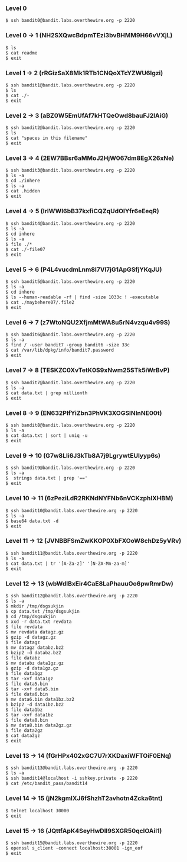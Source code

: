 ### Level 0
```console
$ ssh bandit0@bandit.labs.overthewire.org -p 2220
```
### Level 0 -> 1 (NH2SXQwcBdpmTEzi3bvBHMM9H66vVXjL)
```console
$ ls
$ cat readme
$ exit
```
### Level 1 -> 2 (rRGizSaX8Mk1RTb1CNQoXTcYZWU6lgzi)
```console
$ ssh bandit1@bandit.labs.overthewire.org -p 2220
$ ls
$ cat ./-
$ exit
```
### Level 2 -> 3 (aBZ0W5EmUfAf7kHTQeOwd8bauFJ2lAiG)
```console
$ ssh bandit2@bandit.labs.overthewire.org -p 2220
$ ls
$ cat "spaces in this filename"
$ exit
```
### Level 3 -> 4 (2EW7BBsr6aMMoJ2HjW067dm8EgX26xNe)
```console
$ ssh bandit3@bandit.labs.overthewire.org -p 2220
$ ls -a
$ cd ./inhere
$ ls -a
$ cat .hidden
$ exit
```
### Level 4 -> 5 (lrIWWI6bB37kxfiCQZqUdOIYfr6eEeqR)
```console
$ ssh bandit4@bandit.labs.overthewire.org -p 2220
$ ls -a
$ cd inhere
$ ls -a
$ file ./*
$ cat ./-file07
$ exit
```
### Level 5 -> 6 (P4L4vucdmLnm8I7Vl7jG1ApGSfjYKqJU)
```console
$ ssh bandit5@bandit.labs.overthewire.org -p 2220
$ ls -a
$ cd inhere
$ ls --human-readable -rf | find -size 1033c ! -executable
$ cat ./maybehere07/.file2
$ exit
```
### Level 6 -> 7 (z7WtoNQU2XfjmMtWA8u5rN4vzqu4v99S)
```console
$ ssh bandit6@bandit.labs.overthewire.org -p 2220
$ ls -a
$ find / -user bandit7 -group bandit6 -size 33c
$ cat /var/lib/dpkg/info/bandit7.password
$ exit
```
### Level 7 -> 8 (TESKZC0XvTetK0S9xNwm25STk5iWrBvP)
```console
$ ssh bandit7@bandit.labs.overthewire.org -p 2220
$ ls -a
$ cat data.txt | grep millionth
$ exit
```
### Level 8 -> 9 (EN632PlfYiZbn3PhVK3XOGSlNInNE00t)
```console
$ ssh bandit8@bandit.labs.overthewire.org -p 2220
$ ls -a
$ cat data.txt | sort | uniq -u
$ exit
```
### Level 9 -> 10 (G7w8LIi6J3kTb8A7j9LgrywtEUlyyp6s)
```console
$ ssh bandit9@bandit.labs.overthewire.org -p 2220
$ ls -a
$  strings data.txt | grep '=='
$ exit
```
### Level 10 -> 11 (6zPeziLdR2RKNdNYFNb6nVCKzphlXHBM)
```console
$ ssh bandit10@bandit.labs.overthewire.org -p 2220
$ ls -a
$ base64 data.txt -d
$ exit
```
### Level 11 -> 12 (JVNBBFSmZwKKOP0XbFXOoW8chDz5yVRv)
```console
$ ssh bandit11@bandit.labs.overthewire.org -p 2220
$ ls -a
$ cat data.txt | tr '[A-Za-z]' '[N-ZA-Mn-za-m]'
$ exit
```
### Level 12 -> 13 (wbWdlBxEir4CaE8LaPhauuOo6pwRmrDw)
```console
$ ssh bandit12@bandit.labs.overthewire.org -p 2220
$ ls -a
$ mkdir /tmp/dsgsukjin
$ cp data.txt /tmp/dsgsukjin
$ cd /tmp/dsgsukjin
$ xxd -r data.txt revdata
$ file revdata
$ mv revdata datagz.gz
$ gzip -d datagz.gz
$ file datagz
$ mv datagz databz.bz2
$ bzip2 -d databz.bz2
$ file databz
$ mv databz data1gz.gz
$ gzip -d data1gz.gz
$ file data1gz
$ tar -xvf data1gz
$ file data5.bin
$ tar -xvf data5.bin
$ file data6.bin
$ mv data6.bin data1bz.bz2
$ bzip2 -d data1bz.bz2
$ file data1bz
$ tar -xvf data1bz
$ file data8.bin
$ mv data8.bin data2gz.gz
$ file data2gz
$ cat data2gz
$ exit
```
### Level 13 -> 14 (fGrHPx402xGC7U7rXKDaxiWFTOiF0ENq)
```console
$ ssh bandit13@bandit.labs.overthewire.org -p 2220
$ ls -a
$ ssh bandit14@localhost -i sshkey.private -p 2220
$ cat /etc/bandit_pass/bandit14
```
### Level 14 -> 15 (jN2kgmIXJ6fShzhT2avhotn4Zcka6tnt)
```console
$ telnet localhost 30000
$ exit
```
### Level 15 -> 16 (JQttfApK4SeyHwDlI9SXGR50qclOAil1)
```console
$ ssh bandit15@bandit.labs.overthewire.org -p 2220
$ openssl s_client -connect localhost:30001 -ign_eof
$ exit
```

